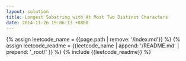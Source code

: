 ```yaml
---
layout: solution
title: Longest Substring with At Most Two Distinct Characters
date: 2014-11-26 19:06:13 +0800
---
```

{% assign leetcode_name = {{page.path | remove: '/index.md'}}  %}
{% assign leetcode_readme = {{leetcode_name | append: '/README.md' | prepend: '_root/' }}  %}
{% include {{leetcode_readme}} %}
